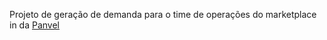 Projeto de geração de demanda para o time de operações do marketplace in da [Panvel](https://www.panvel.com)